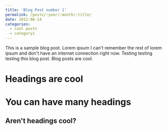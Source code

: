 ```yaml
---
title: 'Blog Post number 1'
permalink: /posts/:year/:month/:title/
date: 2012-08-14
categories:
  - cool posts
  - category1
---
```


This is a sample blog post. Lorem ipsum I can't remember the rest of lorem ipsum and don't have an internet connection right now. Testing testing testing this blog post. Blog posts are cool.

Headings are cool
======

You can have many headings
======

Aren't headings cool?
------